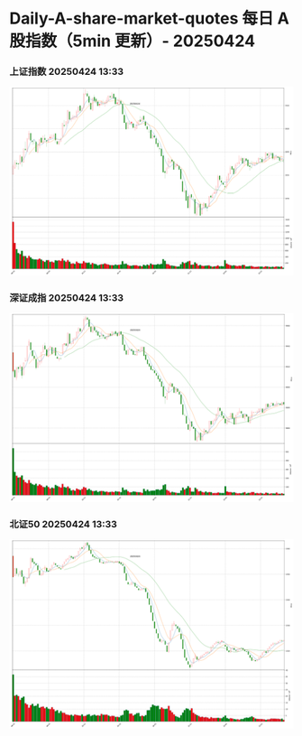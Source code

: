 
# Daily-A-share-market-quotes 每日 A 股指数（5min 更新）- 20250424

### 上证指数 20250424 13:33
![](./fig/2025/4/20250424-sh000001.png)

### 深证成指 20250424 13:33
![](./fig/2025/4/20250424-sz399001.png)

### 北证50 20250424 13:33
![](./fig/2025/4/20250424-bj899050.png)
